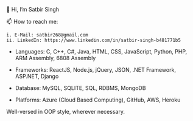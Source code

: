 👋 Hi, I’m Satbir Singh

📫 How to reach me:

    i. E-Mail: satbir268@gmail.com
    ii. LinkedIn: https://www.linkedin.com/in/satbir-singh-b481771b5
    
- Languages:  C, C++, C#, Java, HTML, CSS, JavaScript, Python, PHP, ARM Assembly, 6808 Assembly

- Frameworks: ReactJS, Node.js, jQuery, JSON, .NET Framework, ASP.NET, Django

- Database: MySQL, SQLITE, SQL, RDBMS, MongoDB

- Platforms: Azure (Cloud Based Computing), GitHub, AWS, Heroku

Well-versed in OOP style, wherever necessary.
